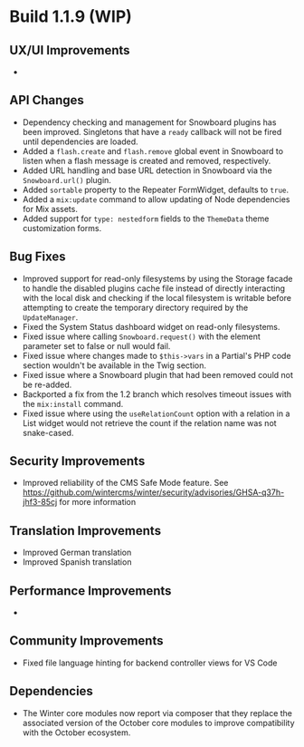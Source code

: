 # Build 1.1.9 (WIP)

## UX/UI Improvements
-

## API Changes
- Dependency checking and management for Snowboard plugins has been improved. Singletons that have a `ready` callback will not be fired until dependencies are loaded.
- Added a `flash.create` and `flash.remove` global event in Snowboard to listen when a flash message is created and removed, respectively.
- Added URL handling and base URL detection in Snowboard via the `Snowboard.url()` plugin.
- Added `sortable` property to the Repeater FormWidget, defaults to `true`.
- Added a `mix:update` command to allow updating of Node dependencies for Mix assets.
- Added support for `type: nestedform` fields to the `ThemeData` theme customization forms.

## Bug Fixes
- Improved support for read-only filesystems by using the Storage facade to handle the disabled plugins cache file instead of directly interacting with the local disk and checking if the local filesystem is writable before attempting to create the temporary directory required by the `UpdateManager`.
- Fixed the System Status dashboard widget on read-only filesystems.
- Fixed issue where calling `Snowboard.request()` with the element parameter set to false or null would fail.
- Fixed issue where changes made to `$this->vars` in a Partial's PHP code section wouldn't be available in the Twig section.
- Fixed issue where a Snowboard plugin that had been removed could not be re-added.
- Backported a fix from the 1.2 branch which resolves timeout issues with the `mix:install` command.
- Fixed issue where using the `useRelationCount` option with a relation in a List widget would not retrieve the count if the relation name was not snake-cased.

## Security Improvements
- Improved reliability of the CMS Safe Mode feature. See https://github.com/wintercms/winter/security/advisories/GHSA-q37h-jhf3-85cj for more information

## Translation Improvements
- Improved German translation
- Improved Spanish translation

## Performance Improvements
-

## Community Improvements
- Fixed file language hinting for backend controller views for VS Code

## Dependencies
- The Winter core modules now report via composer that they replace the associated version of the October core modules to improve compatibility with the October ecosystem.

